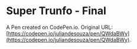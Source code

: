 # Super Trunfo - Final

A Pen created on CodePen.io. Original URL: [https://codepen.io/juliandesouza/pen/QWdaBWy](https://codepen.io/juliandesouza/pen/QWdaBWy).


